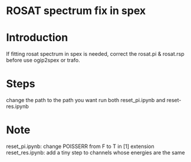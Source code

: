 # ROSAT spectrum fix in spex

# Introduction
If fitting rosat spectrum in spex is needed,
correct the rosat.pi & rosat.rsp before use ogip2spex or trafo.

# Steps
change the path to the path you want
run both reset_pi.ipynb and reset-res.ipynb

# Note
reset_pi.ipynb: change POISSERR from F to T in [1] extension
reset_res.ipynb: add a tiny step to channels whose energies are the same
